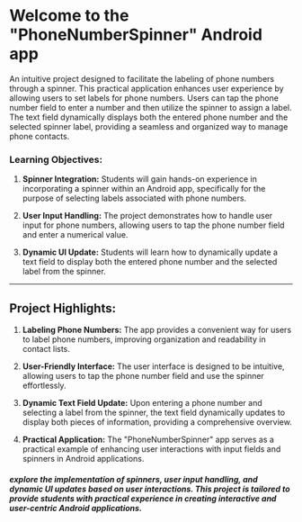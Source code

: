 # Welcome to the "PhoneNumberSpinner" Android app
An intuitive project designed to facilitate the labeling of phone numbers through a spinner. This practical application enhances user experience by allowing users to set labels for phone numbers. Users can tap the phone number field to enter a number and then utilize the spinner to assign a label. The text field dynamically displays both the entered phone number and the selected spinner label, providing a seamless and organized way to manage phone contacts.

### Learning Objectives:

1. **Spinner Integration:** Students will gain hands-on experience in incorporating a spinner within an Android app, specifically for the purpose of selecting labels associated with phone numbers.

2. **User Input Handling:** The project demonstrates how to handle user input for phone numbers, allowing users to tap the phone number field and enter a numerical value.

3. **Dynamic UI Update:** Students will learn how to dynamically update a text field to display both the entered phone number and the selected label from the spinner.

*** 
## Project Highlights:

1. **Labeling Phone Numbers:** The app provides a convenient way for users to label phone numbers, improving organization and readability in contact lists.

2. **User-Friendly Interface:** The user interface is designed to be intuitive, allowing users to tap the phone number field and use the spinner effortlessly.

3. **Dynamic Text Field Update:** Upon entering a phone number and selecting a label from the spinner, the text field dynamically updates to display both pieces of information, providing a comprehensive overview.

4. **Practical Application:** The "PhoneNumberSpinner" app serves as a practical example of enhancing user interactions with input fields and spinners in Android applications.

#####  explore the implementation of spinners, user input handling, and dynamic UI updates based on user interactions. This project is tailored to provide students with practical experience in creating interactive and user-centric Android applications.